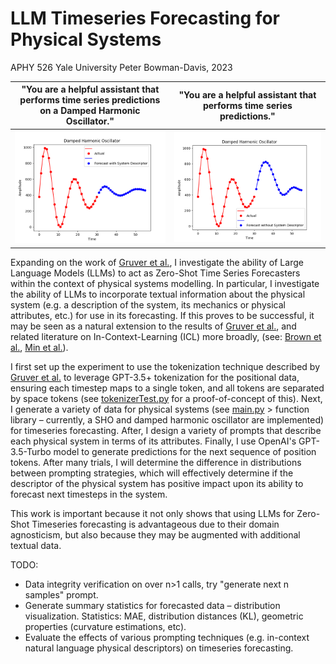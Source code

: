 # LLM Timeseries Forecasting for Physical Systems
APHY 526 Yale University
Peter Bowman-Davis, 2023

"You are a helpful assistant that performs time series predictions on a Damped Harmonic Oscillator."            |  "You are a helpful assistant that performs time series predictions."
:-------------------------:|:-------------------------:
![Fig1](https://github.com/P-H-B-D/526_research/blob/main/Figure_1.png)  |  ![Fig2](https://github.com/P-H-B-D/526_research/blob/main/Figure_2.png)




<!-- You should have (1) a first-pass of one of your code’s 2+ examples, and (2) a draft of the 1-page cheat sheet that intros and explains your project. If your scope has changed from your abstract, you should also indicate this to me, just so I know what is going on. You should very obviously have a working code, or be able to understand and build on prior code you are working with.
The intent behind this demo is essentially just to make sure that I won't have to give you a bad grade for the final project. The goal is that you (and I) should feel like you will obviously be able to complete the project by the end of the month, and I should be able to easily see this from your demo. -->

Expanding on the work of [Gruver et al.](https://arxiv.org/pdf/2310.07820.pdf), I investigate the ability of Large Language Models (LLMs) to act as Zero-Shot Time Series Forecasters within the context of physical systems modelling. In particular, I investigate the ability of LLMs to incorporate textual information about the physical system (e.g. a description of the system, its mechanics or physical attributes, etc.) for use in its forecasting. If this proves to be successful, it may be seen as a natural extension to the results of [Gruver et al.](https://arxiv.org/pdf/2310.07820.pdf), and related literature on In-Context-Learning (ICL) more broadly, (see: [Brown et al.](https://arxiv.org/pdf/2005.14165.pdf), [Min et al.](https://arxiv.org/pdf/2202.12837.pdf)).

I first set up the experiment to use the tokenization technique described by [Gruver et al.](https://arxiv.org/pdf/2310.07820.pdf) to leverage GPT-3.5+ tokenization for the positional data, ensuring each timestep maps to a single token, and all tokens are separated by space tokens (see [tokenizerTest.py](https://github.com/P-H-B-D/526_research/blob/main/tokenizerDemo/tokenizerTest.py) for a proof-of-concept of this). Next, I generate a variety of data for physical systems (see [main.py](https://github.com/P-H-B-D/526_research/blob/main/main.py) > function library – currently, a SHO and damped harmonic oscillator are implemented) for timeseries forecasting. After, I design a variety of prompts that describe each physical system in terms of its attributes. Finally, I use OpenAI's GPT-3.5-Turbo model to generate predictions for the next sequence of position tokens. After many trials, I will determine the difference in distributions between prompting strategies, which will effectively determine if the descriptor of the physical system has positive impact upon its ability to forecast next timesteps in the system.

This work is important because it not only shows that using LLMs for Zero-Shot Timeseries forecasting is advantageous due to their domain agnosticism, but also because they may be augmented with additional textual data.

TODO:
- Data integrity verification on over n>1 calls, try "generate next n samples" prompt.
- Generate summary statistics for forecasted data – distribution visualization. Statistics: MAE, distribution distances (KL), geometric properties (curvature estimations, etc).
- Evaluate the effects of various prompting techniques (e.g. in-context natural language physical descriptors) on timeseries forecasting.
